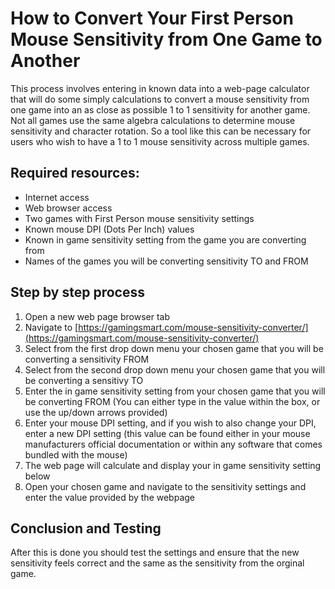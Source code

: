 # How to Convert Your First Person Mouse Sensitivity from One Game to Another  
  
This process involves entering in known data into a web-page calculator that will do some simply calculations to convert a mouse sensitivity from one game into an as close as possible 1 to 1 sensitivity for another game. Not all games use the same algebra calculations to determine mouse sensitivity and character rotation. So a tool like this can be necessary for users who wish to have a 1 to 1 mouse sensitivity across multiple games.    
## Required resources:  
- Internet access  
- Web browser access  
- Two games with First Person mouse sensitivity settings  
- Known mouse DPI (Dots Per Inch) values  
- Known in game sensitivity setting from the game you are converting from 
- Names of the games you will be converting sensitivity TO and FROM  
## Step by step process  
1. Open a new web page browser tab  
2. Navigate to [https://gamingsmart.com/mouse-sensitivity-converter/](https://gamingsmart.com/mouse-sensitivity-converter/)  
3. Select from the first drop down menu your chosen game that you will be converting a sensitivity FROM    
4. Select from the second drop down menu your chosen game that you will be converting a sensitivy TO  
5. Enter the in game sensitivity setting from your chosen game that you will be converting FROM  (You can either type in the value within the box, or use the up/down arrows provided)  
6. Enter your mouse DPI setting, and if you wish to also change your DPI, enter a new DPI setting (this value can be found either in your mouse manufacturers official documentation or within any software that comes bundled with the mouse)  
7. The web page will calculate and display your in game sensitivity setting below  
8. Open your chosen game and navigate to the sensitivity settings and enter the value provided by the webpage  
## Conclusion and Testing
After this is done you should test the settings and ensure that the new sensitivity feels correct and the same as the sensitivity from the orginal game.